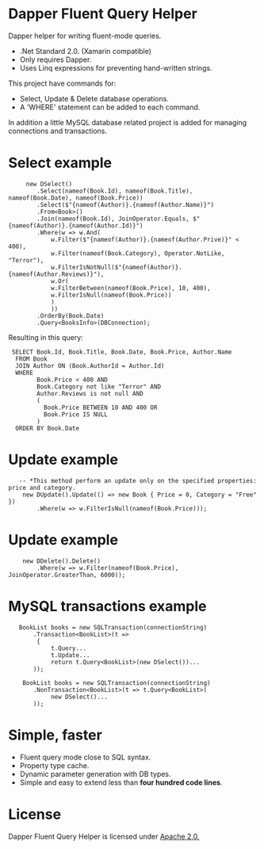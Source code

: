 # Dapper Fluent Query Helper
Dapper helper for writing fluent-mode queries.

 - .Net Standard 2.0. (Xamarin compatible)
 - Only requires Dapper.
 - Uses Linq expressions for preventing hand-written strings.

 This project have commands for:
 - Select, Update & Delete database operations.
 - A 'WHERE' statement can be added to each command.

 In addition a little MySQL database related project is added for managing connections and transactions.

# Select example 
```
     new DSelect()
        .Select(nameof(Book.Id), nameof(Book.Title), nameof(Book.Date), nameof(Book.Price))
        .Select($"{nameof(Author)}.{nameof(Author.Name)}")
        .From<Book>()
        .Join(nameof(Book.Id), JoinOperator.Equals, $"{nameof(Author)}.{nameof(Author.Id)}")
        .Where(w => w.And(
            w.Filter($"{nameof(Author)}.{nameof(Author.Prive)}" < 400),
            w.Filter(nameof(Book.Category), Operator.NotLike, "Terror"),
            w.FilterIsNotNull($"{nameof(Author)}.{nameof(Author.Reviews)}"),
            w.Or(
            w.FilterBetween(nameof(Book.Price), 10, 400),
            w.FilterIsNull(nameof(Book.Price))
            )
            ))
        .OrderBy(Book.Date)
        .Query<BooksInfo>(DBConnection);    
```

Resulting in this query:
```
 SELECT Book.Id, Book.Title, Book.Date, Book.Price, Author.Name
  FROM Book
  JOIN Author ON (Book.AuthorId = Author.Id)
  WHERE 
        Book.Price < 400 AND 
        Book.Category not like "Terror" AND 
        Author.Reviews is not null AND
        (
          Book.Price BETWEEN 10 AND 400 OR
          Book.Price IS NULL
        )
  ORDER BY Book.Date
```

# Update example
```
   -- *This method perform an update only on the specified properties: price and category.
    new DUpdate().Update(() => new Book { Price = 0, Category = "Free" })
        .Where(w => w.FilterIsNull(nameof(Book.Price)));

```

# Update example
```
    new DDelete().Delete()
        .Where(w => w.Filter(nameof(Book.Price), JoinOperator.GreaterThan, 6000));

```

# MySQL transactions example
```
   BookList books = new SQLTransaction(connectionString)
       .Transaction<BookList>(t => 
        {
            t.Query...
            t.Update...
            return t.Query<BookList>(new DSelect())...
       ));

    BookList books = new SQLTransaction(connectionString)
       .NonTransaction<BookList>(t => t.Query<BookList>(
            new DSelect()...
       ));
```

# Simple, faster

- Fluent query mode close to SQL syntax.
- Property type cache.
- Dynamic parameter generation with DB types.
- Simple and easy to extend less than **four hundred code lines**.

# License

Dapper Fluent Query Helper is licensed under [Apache 2.0.](https://github.com/jiman14/DapperFluentQueryHelper/blob/main/LICENSE "Apache 2.0 License")
